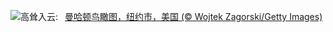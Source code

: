 ![](https://www.bing.com/th?id=OHR.ManhattanAerial_ZH-CN0036686873_UHD.jpg&w=1000)高耸入云:&nbsp;&ensp;[曼哈顿鸟瞰图，纽约市，美国 (© Wojtek Zagorski/Getty Images)](https://www.bing.com/th?id=OHR.ManhattanAerial_ZH-CN0036686873_UHD.jpg)
<br><br/>
